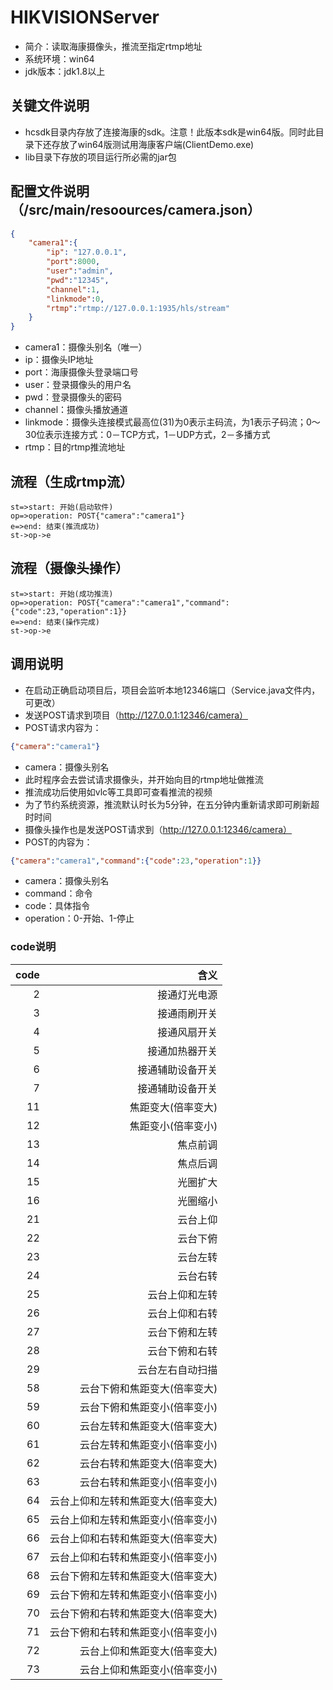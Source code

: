 # HIKVISIONServer
- 简介：读取海康摄像头，推流至指定rtmp地址
- 系统环境：win64
- jdk版本：jdk1.8以上
## 关键文件说明
- hcsdk目录内存放了连接海康的sdk。注意！此版本sdk是win64版。同时此目录下还存放了win64版测试用海康客户端(ClientDemo.exe)
- lib目录下存放的项目运行所必需的jar包
## 配置文件说明（/src/main/resoources/camera.json）
```json
{
	"camera1":{
		"ip": "127.0.0.1",
		"port":8000,
		"user":"admin",
		"pwd":"12345",
		"channel":1,
		"linkmode":0,
		"rtmp":"rtmp://127.0.0.1:1935/hls/stream"
	}
}
```
- camera1：摄像头别名（唯一）
- ip：摄像头IP地址
- port：海康摄像头登录端口号
- user：登录摄像头的用户名
- pwd：登录摄像头的密码
- channel：摄像头播放通道
- linkmode：摄像头连接模式最高位(31)为0表示主码流，为1表示子码流；0～30位表示连接方式：0－TCP方式，1－UDP方式，2－多播方式
- rtmp：目的rtmp推流地址
## 流程（生成rtmp流）
```flow
st=>start: 开始(启动软件)
op=>operation: POST{"camera":"camera1"}
e=>end: 结束(推流成功)
st->op->e
```
## 流程（摄像头操作）
```flow
st=>start: 开始(成功推流)
op=>operation: POST{"camera":"camera1","command":{"code":23,"operation":1}}
e=>end: 结束(操作完成)
st->op->e
```
## 调用说明
- 在启动正确启动项目后，项目会监听本地12346端口（Service.java文件内，可更改）
- 发送POST请求到项目（http://127.0.0.1:12346/camera）
- POST请求内容为：
```json
{"camera":"camera1"}
```
- camera：摄像头别名
- 此时程序会去尝试请求摄像头，并开始向目的rtmp地址做推流
- 推流成功后使用如vlc等工具即可查看推流的视频
- 为了节约系统资源，推流默认时长为5分钟，在五分钟内重新请求即可刷新超时时间
- 摄像头操作也是发送POST请求到（http://127.0.0.1:12346/camera）
- POST的内容为：
```json
{"camera":"camera1","command":{"code":23,"operation":1}}
```
- camera：摄像头别名
- command：命令
- code：具体指令
- operation：0-开始、1-停止
### code说明
| code | 含义 |
|------:|------:|
|2|接通灯光电源|
|3|接通雨刷开关|
|4|接通风扇开关|
|5|接通加热器开关|
|6|接通辅助设备开关|
|7|接通辅助设备开关|
|11|焦距变大(倍率变大)|
|12|焦距变小(倍率变小)|
|13|焦点前调|
|14|焦点后调|
|15|光圈扩大|
|16|光圈缩小|
|21|云台上仰|
|22|云台下俯|
|23|云台左转|
|24|云台右转|
|25|云台上仰和左转|
|26|云台上仰和右转|
|27|云台下俯和左转|
|28|云台下俯和右转|
|29|云台左右自动扫描|
|58|云台下俯和焦距变大(倍率变大)|
|59|云台下俯和焦距变小(倍率变小)|
|60|云台左转和焦距变大(倍率变大)|
|61|云台左转和焦距变小(倍率变小)|
|62|云台右转和焦距变大(倍率变大)|
|63|云台右转和焦距变小(倍率变小)|
|64|云台上仰和左转和焦距变大(倍率变大)|
|65|云台上仰和左转和焦距变小(倍率变小)|
|66|云台上仰和右转和焦距变大(倍率变大)|
|67|云台上仰和右转和焦距变小(倍率变小)|
|68|云台下俯和左转和焦距变大(倍率变大)|
|69|云台下俯和左转和焦距变小(倍率变小)|
|70|云台下俯和右转和焦距变大(倍率变大)|
|71|云台下俯和右转和焦距变小(倍率变小)|
|72|云台上仰和焦距变大(倍率变大)|
|73|云台上仰和焦距变小(倍率变小)|